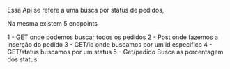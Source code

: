 Essa Api se refere a uma busca por status de pedidos,

Na mesma existem 5 endpoints

1 - GET onde podemos buscar todos os pedidos
2 - Post onde fazemos a inserção do pedido
3 - GET/id onde buscamos por um id especifico
4 - GET/status buscamos por um status
5 - Get/pedido Busca as porcentagem dos status
